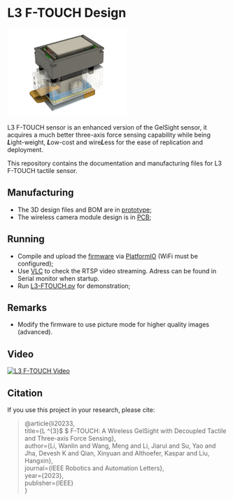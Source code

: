 L3 F-TOUCH Design
=================

<p align="left">
  <img width="272" height="200" src="prototype/sensor_whole.png">
</p>

L3 F-TOUCH sensor is an enhanced version of the GelSight sensor, it acquires a much better three-axis force sensing capability while being ***L***ight-weight, ***L***ow-cost and wire***L***ess for the ease of replication and deployment.

This repository contains the documentation and manufacturing files for L3 F-TOUCH tactile sensor.

Manufacturing
-------------

* The 3D design files and BOM are in [prototype](prototype/);
* The wireless camera module design is in [PCB](PCB/);

Running
-----------

* Compile and upload the [firmware](/firmware) via [PlatformIO](https://github.com/platformio/platformio-vscode-ide) (WiFi must be configured);
* Use [VLC](https://github.com/videolan/vlc) to check the RTSP video streaming. Adress can be found in Serial monitor when startup.
* Run [L3-FTOUCH.py](/software/L3-FTOUCH.py) for demonstration;

Remarks
-----------
* Modify the firmware to use picture mode for higher quality images (advanced).

Video
-----------
[![L3 F-TOUCH Video](https://res.cloudinary.com/marcomontalbano/image/upload/v1690362179/video_to_markdown/images/youtube--NIsbJhs_ChQ-c05b58ac6eb4c4700831b2b3070cd403.jpg)](https://www.youtube.com/watch?v=NIsbJhs_ChQ "L3 F-TOUCH Video")

Citation
-----------
If you use this project in your research, please cite:

> @article{li20233,  
>    title={L $\^{}$\{$3$\}$ $ F-TOUCH: A Wireless GelSight with Decoupled Tactile and Three-axis Force Sensing},  
>    author={Li, Wanlin and Wang, Meng and Li, Jiarui and Su, Yao and Jha, Devesh K and Qian, Xinyuan and Althoefer, Kaspar and Liu, Hangxin},  
>    journal={IEEE Robotics and Automation Letters},  
>    year={2023},  
>    publisher={IEEE}  
> }



